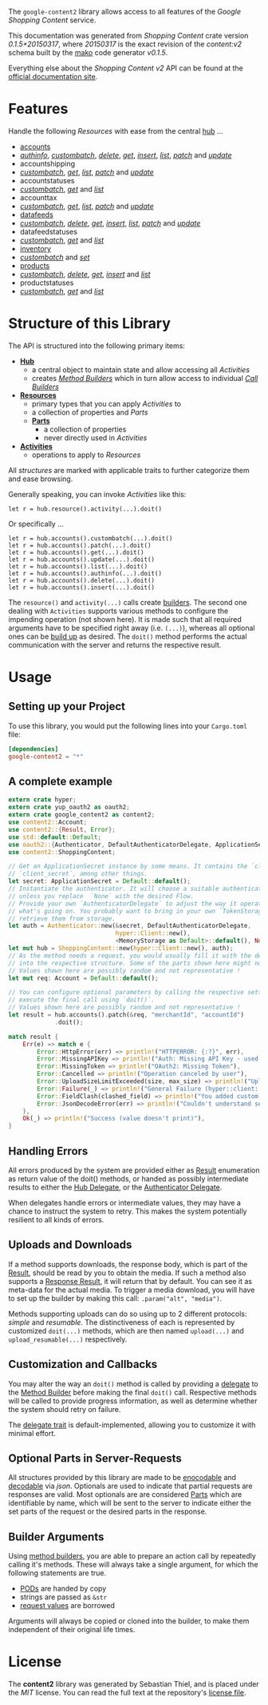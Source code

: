 <!---
DO NOT EDIT !
This file was generated automatically from 'src/mako/api/README.md.mako'
DO NOT EDIT !
-->
The `google-content2` library allows access to all features of the *Google Shopping Content* service.

This documentation was generated from *Shopping Content* crate version *0.1.5+20150317*, where *20150317* is the exact revision of the *content:v2* schema built by the [mako](http://www.makotemplates.org/) code generator *v0.1.5*.

Everything else about the *Shopping Content* *v2* API can be found at the
[official documentation site](https://developers.google.com/shopping-content/v2/).
# Features

Handle the following *Resources* with ease from the central [hub](http://byron.github.io/google-apis-rs/google_content2/struct.ShoppingContent.html) ... 

* [accounts](http://byron.github.io/google-apis-rs/google_content2/struct.Account.html)
 * [*authinfo*](http://byron.github.io/google-apis-rs/google_content2/struct.AccountAuthinfoCall.html), [*custombatch*](http://byron.github.io/google-apis-rs/google_content2/struct.AccountCustombatchCall.html), [*delete*](http://byron.github.io/google-apis-rs/google_content2/struct.AccountDeleteCall.html), [*get*](http://byron.github.io/google-apis-rs/google_content2/struct.AccountGetCall.html), [*insert*](http://byron.github.io/google-apis-rs/google_content2/struct.AccountInsertCall.html), [*list*](http://byron.github.io/google-apis-rs/google_content2/struct.AccountListCall.html), [*patch*](http://byron.github.io/google-apis-rs/google_content2/struct.AccountPatchCall.html) and [*update*](http://byron.github.io/google-apis-rs/google_content2/struct.AccountUpdateCall.html)
* accountshipping
 * [*custombatch*](http://byron.github.io/google-apis-rs/google_content2/struct.AccountshippingCustombatchCall.html), [*get*](http://byron.github.io/google-apis-rs/google_content2/struct.AccountshippingGetCall.html), [*list*](http://byron.github.io/google-apis-rs/google_content2/struct.AccountshippingListCall.html), [*patch*](http://byron.github.io/google-apis-rs/google_content2/struct.AccountshippingPatchCall.html) and [*update*](http://byron.github.io/google-apis-rs/google_content2/struct.AccountshippingUpdateCall.html)
* accountstatuses
 * [*custombatch*](http://byron.github.io/google-apis-rs/google_content2/struct.AccountstatuseCustombatchCall.html), [*get*](http://byron.github.io/google-apis-rs/google_content2/struct.AccountstatuseGetCall.html) and [*list*](http://byron.github.io/google-apis-rs/google_content2/struct.AccountstatuseListCall.html)
* accounttax
 * [*custombatch*](http://byron.github.io/google-apis-rs/google_content2/struct.AccounttaxCustombatchCall.html), [*get*](http://byron.github.io/google-apis-rs/google_content2/struct.AccounttaxGetCall.html), [*list*](http://byron.github.io/google-apis-rs/google_content2/struct.AccounttaxListCall.html), [*patch*](http://byron.github.io/google-apis-rs/google_content2/struct.AccounttaxPatchCall.html) and [*update*](http://byron.github.io/google-apis-rs/google_content2/struct.AccounttaxUpdateCall.html)
* [datafeeds](http://byron.github.io/google-apis-rs/google_content2/struct.Datafeed.html)
 * [*custombatch*](http://byron.github.io/google-apis-rs/google_content2/struct.DatafeedCustombatchCall.html), [*delete*](http://byron.github.io/google-apis-rs/google_content2/struct.DatafeedDeleteCall.html), [*get*](http://byron.github.io/google-apis-rs/google_content2/struct.DatafeedGetCall.html), [*insert*](http://byron.github.io/google-apis-rs/google_content2/struct.DatafeedInsertCall.html), [*list*](http://byron.github.io/google-apis-rs/google_content2/struct.DatafeedListCall.html), [*patch*](http://byron.github.io/google-apis-rs/google_content2/struct.DatafeedPatchCall.html) and [*update*](http://byron.github.io/google-apis-rs/google_content2/struct.DatafeedUpdateCall.html)
* datafeedstatuses
 * [*custombatch*](http://byron.github.io/google-apis-rs/google_content2/struct.DatafeedstatuseCustombatchCall.html), [*get*](http://byron.github.io/google-apis-rs/google_content2/struct.DatafeedstatuseGetCall.html) and [*list*](http://byron.github.io/google-apis-rs/google_content2/struct.DatafeedstatuseListCall.html)
* [inventory](http://byron.github.io/google-apis-rs/google_content2/struct.Inventory.html)
 * [*custombatch*](http://byron.github.io/google-apis-rs/google_content2/struct.InventoryCustombatchCall.html) and [*set*](http://byron.github.io/google-apis-rs/google_content2/struct.InventorySetCall.html)
* [products](http://byron.github.io/google-apis-rs/google_content2/struct.Product.html)
 * [*custombatch*](http://byron.github.io/google-apis-rs/google_content2/struct.ProductCustombatchCall.html), [*delete*](http://byron.github.io/google-apis-rs/google_content2/struct.ProductDeleteCall.html), [*get*](http://byron.github.io/google-apis-rs/google_content2/struct.ProductGetCall.html), [*insert*](http://byron.github.io/google-apis-rs/google_content2/struct.ProductInsertCall.html) and [*list*](http://byron.github.io/google-apis-rs/google_content2/struct.ProductListCall.html)
* productstatuses
 * [*custombatch*](http://byron.github.io/google-apis-rs/google_content2/struct.ProductstatuseCustombatchCall.html), [*get*](http://byron.github.io/google-apis-rs/google_content2/struct.ProductstatuseGetCall.html) and [*list*](http://byron.github.io/google-apis-rs/google_content2/struct.ProductstatuseListCall.html)




# Structure of this Library

The API is structured into the following primary items:

* **[Hub](http://byron.github.io/google-apis-rs/google_content2/struct.ShoppingContent.html)**
    * a central object to maintain state and allow accessing all *Activities*
    * creates [*Method Builders*](http://byron.github.io/google-apis-rs/google_content2/trait.MethodsBuilder.html) which in turn
      allow access to individual [*Call Builders*](http://byron.github.io/google-apis-rs/google_content2/trait.CallBuilder.html)
* **[Resources](http://byron.github.io/google-apis-rs/google_content2/trait.Resource.html)**
    * primary types that you can apply *Activities* to
    * a collection of properties and *Parts*
    * **[Parts](http://byron.github.io/google-apis-rs/google_content2/trait.Part.html)**
        * a collection of properties
        * never directly used in *Activities*
* **[Activities](http://byron.github.io/google-apis-rs/google_content2/trait.CallBuilder.html)**
    * operations to apply to *Resources*

All *structures* are marked with applicable traits to further categorize them and ease browsing.

Generally speaking, you can invoke *Activities* like this:

```Rust,ignore
let r = hub.resource().activity(...).doit()
```

Or specifically ...

```ignore
let r = hub.accounts().custombatch(...).doit()
let r = hub.accounts().patch(...).doit()
let r = hub.accounts().get(...).doit()
let r = hub.accounts().update(...).doit()
let r = hub.accounts().list(...).doit()
let r = hub.accounts().authinfo(...).doit()
let r = hub.accounts().delete(...).doit()
let r = hub.accounts().insert(...).doit()
```

The `resource()` and `activity(...)` calls create [builders][builder-pattern]. The second one dealing with `Activities` 
supports various methods to configure the impending operation (not shown here). It is made such that all required arguments have to be 
specified right away (i.e. `(...)`), whereas all optional ones can be [build up][builder-pattern] as desired.
The `doit()` method performs the actual communication with the server and returns the respective result.

# Usage

## Setting up your Project

To use this library, you would put the following lines into your `Cargo.toml` file:

```toml
[dependencies]
google-content2 = "*"
```

## A complete example

```Rust
extern crate hyper;
extern crate yup_oauth2 as oauth2;
extern crate google_content2 as content2;
use content2::Account;
use content2::{Result, Error};
use std::default::Default;
use oauth2::{Authenticator, DefaultAuthenticatorDelegate, ApplicationSecret, MemoryStorage};
use content2::ShoppingContent;

// Get an ApplicationSecret instance by some means. It contains the `client_id` and 
// `client_secret`, among other things.
let secret: ApplicationSecret = Default::default();
// Instantiate the authenticator. It will choose a suitable authentication flow for you, 
// unless you replace  `None` with the desired Flow.
// Provide your own `AuthenticatorDelegate` to adjust the way it operates and get feedback about 
// what's going on. You probably want to bring in your own `TokenStorage` to persist tokens and
// retrieve them from storage.
let auth = Authenticator::new(&secret, DefaultAuthenticatorDelegate,
                              hyper::Client::new(),
                              <MemoryStorage as Default>::default(), None);
let mut hub = ShoppingContent::new(hyper::Client::new(), auth);
// As the method needs a request, you would usually fill it with the desired information
// into the respective structure. Some of the parts shown here might not be applicable !
// Values shown here are possibly random and not representative !
let mut req: Account = Default::default();

// You can configure optional parameters by calling the respective setters at will, and
// execute the final call using `doit()`.
// Values shown here are possibly random and not representative !
let result = hub.accounts().patch(&req, "merchantId", "accountId")
             .doit();

match result {
    Err(e) => match e {
        Error::HttpError(err) => println!("HTTPERROR: {:?}", err),
        Error::MissingAPIKey => println!("Auth: Missing API Key - used if there are no scopes"),
        Error::MissingToken => println!("OAuth2: Missing Token"),
        Error::Cancelled => println!("Operation canceled by user"),
        Error::UploadSizeLimitExceeded(size, max_size) => println!("Upload size too big: {} of {}", size, max_size),
        Error::Failure(_) => println!("General Failure (hyper::client::Response doesn't print)"),
        Error::FieldClash(clashed_field) => println!("You added custom parameter which is part of builder: {:?}", clashed_field),
        Error::JsonDecodeError(err) => println!("Couldn't understand server reply - maybe API needs update: {:?}", err),
    },
    Ok(_) => println!("Success (value doesn't print)"),
}

```
## Handling Errors

All errors produced by the system are provided either as [Result](http://byron.github.io/google-apis-rs/google_content2/enum.Result.html) enumeration as return value of 
the doit() methods, or handed as possibly intermediate results to either the 
[Hub Delegate](http://byron.github.io/google-apis-rs/google_content2/trait.Delegate.html), or the [Authenticator Delegate](http://byron.github.io/google-apis-rs/google_content2/../yup-oauth2/trait.AuthenticatorDelegate.html).

When delegates handle errors or intermediate values, they may have a chance to instruct the system to retry. This 
makes the system potentially resilient to all kinds of errors.

## Uploads and Downloads
If a method supports downloads, the response body, which is part of the [Result](http://byron.github.io/google-apis-rs/google_content2/enum.Result.html), should be
read by you to obtain the media.
If such a method also supports a [Response Result](http://byron.github.io/google-apis-rs/google_content2/trait.ResponseResult.html), it will return that by default.
You can see it as meta-data for the actual media. To trigger a media download, you will have to set up the builder by making
this call: `.param("alt", "media")`.

Methods supporting uploads can do so using up to 2 different protocols: 
*simple* and *resumable*. The distinctiveness of each is represented by customized 
`doit(...)` methods, which are then named `upload(...)` and `upload_resumable(...)` respectively.

## Customization and Callbacks

You may alter the way an `doit()` method is called by providing a [delegate](http://byron.github.io/google-apis-rs/google_content2/trait.Delegate.html) to the 
[Method Builder](http://byron.github.io/google-apis-rs/google_content2/trait.CallBuilder.html) before making the final `doit()` call. 
Respective methods will be called to provide progress information, as well as determine whether the system should 
retry on failure.

The [delegate trait](http://byron.github.io/google-apis-rs/google_content2/trait.Delegate.html) is default-implemented, allowing you to customize it with minimal effort.

## Optional Parts in Server-Requests

All structures provided by this library are made to be [enocodable](http://byron.github.io/google-apis-rs/google_content2/trait.RequestValue.html) and 
[decodable](http://byron.github.io/google-apis-rs/google_content2/trait.ResponseResult.html) via *json*. Optionals are used to indicate that partial requests are responses 
are valid.
Most optionals are are considered [Parts](http://byron.github.io/google-apis-rs/google_content2/trait.Part.html) which are identifiable by name, which will be sent to 
the server to indicate either the set parts of the request or the desired parts in the response.

## Builder Arguments

Using [method builders](http://byron.github.io/google-apis-rs/google_content2/trait.CallBuilder.html), you are able to prepare an action call by repeatedly calling it's methods.
These will always take a single argument, for which the following statements are true.

* [PODs][wiki-pod] are handed by copy
* strings are passed as `&str`
* [request values](http://byron.github.io/google-apis-rs/google_content2/trait.RequestValue.html) are borrowed

Arguments will always be copied or cloned into the builder, to make them independent of their original life times.

[wiki-pod]: http://en.wikipedia.org/wiki/Plain_old_data_structure
[builder-pattern]: http://en.wikipedia.org/wiki/Builder_pattern
[google-go-api]: https://github.com/google/google-api-go-client

# License
The **content2** library was generated by Sebastian Thiel, and is placed 
under the *MIT* license.
You can read the full text at the repository's [license file][repo-license].

[repo-license]: https://github.com/Byron/google-apis-rs/LICENSE.md
